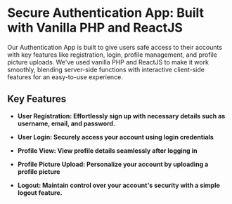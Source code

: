# Secure Authentication App: Built with Vanilla PHP and ReactJS

Our Authentication App is built to give users safe access to their accounts with key features like registration, login, profile management, and profile picture uploads. We've used vanilla PHP and ReactJS to make it work smoothly, blending server-side functions with interactive client-side features for an easy-to-use experience.

## Key Features

- **User Registration: Effortlessly sign up with necessary details such as username, email, and password.**

- **User Login: Securely access your account using login credentials**

- **Profile View: View profile details seamlessly after logging in**

- **Profile Picture Upload: Personalize your account by uploading a profile picture**

- **Logout: Maintain control over your account's security with a simple logout feature.**
